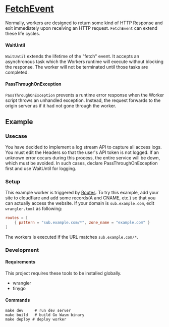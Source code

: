 # [FetchEvent](https://developers.cloudflare.com/workers/runtime-apis/fetch-event/)

Normally, workers are designed to return some kind of HTTP Response and exit immediately upon receiving an HTTP request. `FetchEvent` can extend these life cycles.

#### WaitUntil

`WaitUntil` extends the lifetime of the "fetch" event. It accepts an asynchronous task which the Workers runtime will execute without blocking the response. The worker will not be terminated until those tasks are completed.

#### PassThroughOnException

`PassThroughOnException` prevents a runtime error response when the Worker script throws an unhandled exception. Instead, the request forwards to the origin server as if it had not gone through the worker.

## Example

### Usecase

You have decided to implement a log stream API to capture all access logs. You must edit the Headers so that the user's API token is not logged. If an unknown error occurs during this process, the entire service will be down, which must be avoided.
In such cases, declare PassThroughOnException first and use WaitUntil for logging.

### Setup

This example worker is triggered by [Routes](https://developers.cloudflare.com/workers/platform/triggers/routes/). To try this example, add your site to cloudflare and add some records(A and CNAME, etc.) so that you can actually access the website.
If your domain is `sub.example.com`, edit `wrangler.toml` as following:

```toml
routes = [
    { pattern = "sub.example.com/*", zone_name = "example.com" }
]
```

The workers is executed if the URL matches `sub.example.com/*`.

### Development

#### Requirements

This project requires these tools to be installed globally.

* wrangler
* tinygo

#### Commands

```
make dev     # run dev server
make build   # build Go Wasm binary
make deploy # deploy worker
```